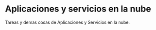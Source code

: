 # Aplicaciones y servicios en la nube

Tareas y demas cosas de Aplicaciones y Servicios en la nube.
